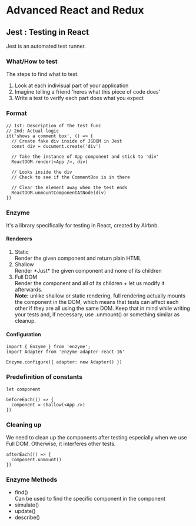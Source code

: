 # Advanced React and Redux

## Jest : Testing in React
Jest is an automated test runner.

### What/How to test
The steps to find what to test.

1. Look at each indivisual part of your application
2. Imagine telling a friend 'heres what this 	piece of code does'
3. Write a test to verify each part does what you expect

### Format
```
// 1st: Description of the test func
// 2nd: Actual logic
it('shows a comment box', () => {
  // Create fake div inside of JSDOM in Jest
  const div = ducument.create('div')

  // Take the instance of App component and stick to 'div'
  ReactDOM.render(<App />, div)

  // Looks inside the div
  // Check to see if the CommentBox is in there

  // Clear the element away when the test ends
  ReactDOM.unmountComponentAtNode(div)
})
```

### Enzyme
It's a library specifically for testing in React, created by Airbnb.

#### Renderers
1. Static  
	Render the given component and return plain HTML
2. Shallow  
	Render \*Just* the given component and none of its children
3. Full DOM  
	Render the component and all of its children + let us modify it afterwards.  
  **Note:** unlike shallow or static rendering, full rendering actually mounts the component in the DOM, which means that tests can affect each other if they are all using the same DOM. Keep that in mind while writing your tests and, if necessary, use .unmount() or something similar as cleanup.
	
#### Configuration
```
import { Enzyme } from 'enzyme';
import Adapter from 'enzyme-adapter-react-16'

Enzyme.configure({ adapter: new Adapter() })
```

### Predefinition of constants
```
let component

beforeEach(() => {
  component = shallow(<App />)
})
```

### Cleaning up
We need to clean up the components after testing especially when we use Full DOM. Otherwise, it interferes other tests.

```
afterEach(() => {
  component.unmount()
})
```

### Enzyme Methods
- find()  
  Can be used to find the specific component in the component
- simulate()
- update()
- describe()  
